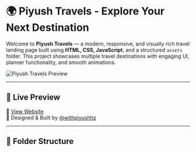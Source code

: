 # 🌍 Piyush Travels - Explore Your Next Destination

Welcome to **Piyush Travels** — a modern, responsive, and visually rich travel landing page built using **HTML, CSS, JavaScript**, and a structured `assets` folder. This project showcases multiple travel destinations with engaging UI, planner functionality, and smooth animations.

![Piyush Travels Preview](assets/images/hero.jpg)

---

## 🚀 Live Preview

🔗 [View Website](https://piyush2707.github.io/piyush-travels-ui/)  
🔗 Designed & Built by [@withpiyushhz](https://www.instagram.com/withpiyushhz)

---

## 📁 Folder Structure
